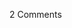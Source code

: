 <span class="commentheader">2 Comments</span>

<!-- <div class="commentdivider">
<span class="commentauthorbox">Posted by <a href="mailto&#58;donkeypunch420&#64;yahoo&#46;com">some guy</a></span>
<span class="commentdatebox">Thursday, November 21, 2002</span>
<span class="commenttimebox"> 2:27 AM</span>
</div>
<div class="commentbody">you are gay</div>
<div class="commentdivider">
<span class="commentauthorbox">Posted by <a href="http://www.pascal.com/cgi-bin/mt/mt-comments.cgi?__mode=red&id=409">iam bennu</a></span>
<span class="commentdatebox">Saturday, August 30, 2003</span>
<span class="commenttimebox"> 2:58 AM</span>
</div>
<div class="commentbody">Interesting fair. I happened across on a search for something entirely different, but it is well worth lingering a moment and more to take in the spirit of your adventurous souls. I wish you well in your endeavors and hope that a cool summer winds move you always.   iam bennu</div> -->
